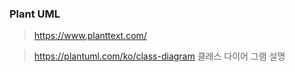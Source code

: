 ### Plant UML

>  https://www.planttext.com/ 

>  https://plantuml.com/ko/class-diagram 클래스 다이어 그램 설명